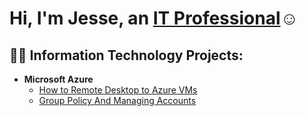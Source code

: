 <h1>Hi, I'm Jesse, an <a href="https://www.linkedin.com/in/jesse-kirk-215919345/">IT Professional</a>☺</h1>

<h2>👨‍💻 Information Technology Projects:</h2>

- <b>Microsoft Azure</b>
  - [How to Remote Desktop to Azure VMs](https://github.com/JesseKirk00/how-to-remote-desktop-to-azure-vms)
  - [Group Policy And Managing Accounts](https://github.com/JesseKirk00/group-policy-and-managing-accounts)
